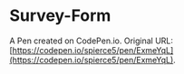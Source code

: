 # Survey-Form

A Pen created on CodePen.io. Original URL: [https://codepen.io/spierce5/pen/ExmeYqL](https://codepen.io/spierce5/pen/ExmeYqL).


